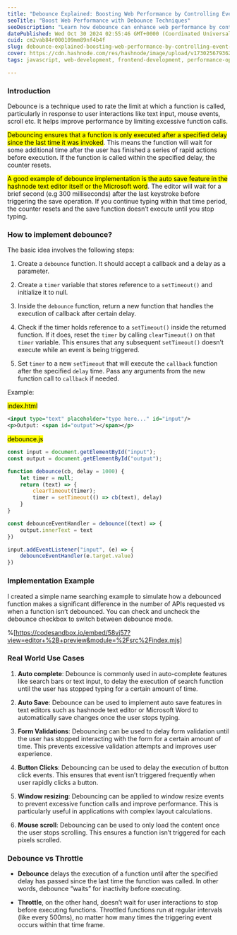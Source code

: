 ```yaml
---
title: "Debounce Explained: Boosting Web Performance by Controlling Event Frequency"
seoTitle: "Boost Web Performance with Debounce Techniques"
seoDescription: "Learn how debounce can enhance web performance by controlling the frequency of function execution in response to rapid user actions"
datePublished: Wed Oct 30 2024 02:55:46 GMT+0000 (Coordinated Universal Time)
cuid: cm2vab84r000109mm89nf4b4f
slug: debounce-explained-boosting-web-performance-by-controlling-event-frequency
cover: https://cdn.hashnode.com/res/hashnode/image/upload/v1730256793629/060865c2-6880-4342-8209-f40a3bba6c80.png
tags: javascript, web-development, frontend-development, performance-optimization, debouncing

---
```


### Introduction

Debounce is a technique used to rate the limit at which a function is called, particularly in response to user interactions like text input, mouse events, scroll etc. It helps improve performance by limiting excessive function calls.

<mark>Debouncing ensures that a function is only executed after a specified delay since the last time it was invoked</mark>. This means the function will wait for some additional time after the user has finished a series of rapid actions before execution. If the function is called within the specified delay, the counter resets.

<mark>A good example of debounce implementation is the auto save feature in the hashnode text editor itself or the Microsoft word</mark>. The editor will wait for a brief second (e.g 300 milliseconds) after the last keystroke before triggering the save operation. If you continue typing within that time period, the counter resets and the save function doesn’t execute until you stop typing.

### How to implement debounce?

The basic idea involves the following steps:

1. Create a `debounce` function. It should accept a callback and a delay as a parameter.
    
2. Create a `timer` variable that stores reference to a `setTimeout()` and initialize it to null.
    
3. Inside the `debounce` function, return a new function that handles the execution of callback after certain delay.
    
4. Check if the timer holds reference to a `setTimeout()` inside the returned function. If it does, reset the `timer` by calling `clearTimeout()` on that `timer` variable. This ensures that any subsequent `setTimeout()` doesn’t execute while an event is being triggered.
    
5. Set `timer` to a new `setTimeout` that will execute the `callback` function after the specified `delay` time. Pass any arguments from the new function call to `callback` if needed.
    

Example:

<mark>index.html</mark>

```xml
<input type="text" placeholder="type here..." id="input"/>
<p>Output: <span id="output"></span></p>
```

<mark>debounce.js</mark>

```javascript
const input = document.getElementById("input");
const output = document.getElementById("output");

function debounce(cb, delay = 1000) {
    let timer = null;
    return (text) => {
        clearTimeout(timer);
        timer = setTimeout(() => cb(text), delay)    
    }
}

const debounceEventHandler = debounce((text) => {
    output.innerText = text
})

input.addEventListener("input", (e) => {
    debounceEventHandler(e.target.value)
})
```

### Implementation Example

I created a simple name searching example to simulate how a debounced function makes a significant difference in the number of APIs requested vs when a function isn’t debounced. You can check and uncheck the debounce checkbox to switch between debounce mode.

%[https://codesandbox.io/embed/58vj57?view=editor+%2B+preview&module=%2Fsrc%2Findex.mjs] 

### Real World Use Cases

1. **Auto complete**: Debounce is commonly used in auto-complete features like search bars or text input, to delay the execution of search function until the user has stopped typing for a certain amount of time.
    
2. **Auto Save**: Debounce can be used to implement auto save features in text editors such as hashnode text editor or Microsoft Word to automatically save changes once the user stops typing.
    
3. **Form Validations**: Debouncing can be used to delay form validation until the user has stopped interacting with the form for a certain amount of time. This prevents excessive validation attempts and improves user experience.
    
4. **Button Clicks**: Debouncing can be used to delay the execution of button click events. This ensures that event isn’t triggered frequently when user rapidly clicks a button.
    
5. **Window resizing**: Debouncing can be applied to window resize events to prevent excessive function calls and improve performance. This is particularly useful in applications with complex layout calculations.
    
6. **Mouse scroll**: Debouncing can be used to only load the content once the user stops scrolling. This ensures a function isn’t triggered for each pixels scrolled.
    

### Debounce vs Throttle

* **Debounce** delays the execution of a function until after the specified delay has passed since the last time the function was called. In other words, debounce “waits” for inactivity before executing.
    
* **Throttle**, on the other hand, doesn’t wait for user interactions to stop before executing functions. Throttled functions run at regular intervals (like every 500ms), no matter how many times the triggering event occurs within that time frame.